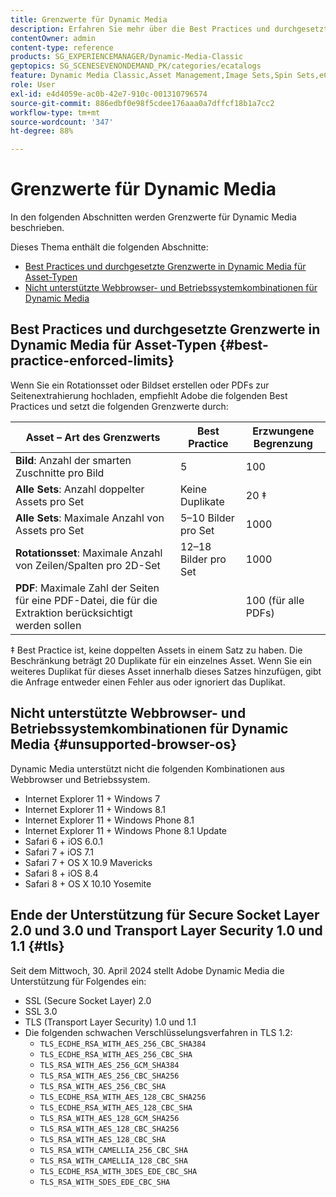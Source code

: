 ```yaml
---
title: Grenzwerte für Dynamic Media
description: Erfahren Sie mehr über die Best Practices und durchgesetzten Grenzwerte beim Erstellen eines Bildsets oder eines Rotationssets oder beim Hochladen einer PDF. Außerdem erhalten Sie Informationen zu nicht unterstützten Kombinationen von Webbrowsern und Betriebssystemen für Dynamic Media.
contentOwner: admin
content-type: reference
products: SG_EXPERIENCEMANAGER/Dynamic-Media-Classic
geptopics: SG_SCENESEVENONDEMAND_PK/categories/ecatalogs
feature: Dynamic Media Classic,Asset Management,Image Sets,Spin Sets,eCatalog
role: User
exl-id: e4d4059e-ac0b-42e7-910c-001310796574
source-git-commit: 886edbf0e98f5cdee176aaa0a7dffcf18b1a7cc2
workflow-type: tm+mt
source-wordcount: '347'
ht-degree: 88%

---
```


# Grenzwerte für Dynamic Media

In den folgenden Abschnitten werden Grenzwerte für Dynamic Media beschrieben.

Dieses Thema enthält die folgenden Abschnitte:

* [Best Practices und durchgesetzte Grenzwerte in Dynamic Media für Asset-Typen](#best-practice-enforced-limits)
* [Nicht unterstützte Webbrowser- und Betriebssystemkombinationen für Dynamic Media](#unsupported-browser-os)

## Best Practices und durchgesetzte Grenzwerte in Dynamic Media für Asset-Typen {#best-practice-enforced-limits}

Wenn Sie ein Rotationsset oder Bildset erstellen oder PDFs zur Seitenextrahierung hochladen, empfiehlt Adobe die folgenden Best Practices und setzt die folgenden Grenzwerte durch:

| Asset – Art des Grenzwerts | Best Practice | Erzwungene Begrenzung |
| --- | --- | --- |
| **Bild**: Anzahl der smarten Zuschnitte pro Bild | 5 | 100 |
| **Alle Sets**: Anzahl doppelter Assets pro Set | Keine Duplikate | 20 ‡ |
| **Alle Sets**: Maximale Anzahl von Assets pro Set | 5–10 Bilder pro Set | 1000 |
| **Rotationsset**: Maximale Anzahl von Zeilen/Spalten pro 2D-Set | 12–18 Bilder pro Set | 1000 |
| **PDF**: Maximale Zahl der Seiten für eine PDF-Datei, die für die Extraktion berücksichtigt werden sollen |  | 100 (für alle PDFs) |

‡ Best Practice ist, keine doppelten Assets in einem Satz zu haben. Die Beschränkung beträgt 20 Duplikate für ein einzelnes Asset. Wenn Sie ein weiteres Duplikat für dieses Asset innerhalb dieses Satzes hinzufügen, gibt die Anfrage entweder einen Fehler aus oder ignoriert das Duplikat.
<!-- See also [Dynamic Media limitations](/help/assets/limitations.md). -->

## Nicht unterstützte Webbrowser- und Betriebssystemkombinationen für Dynamic Media {#unsupported-browser-os}

Dynamic Media unterstützt nicht die folgenden Kombinationen aus Webbrowser und Betriebssystem.

* Internet Explorer 11 + Windows 7
* Internet Explorer 11 + Windows 8.1
* Internet Explorer 11 + Windows Phone 8.1
* Internet Explorer 11 + Windows Phone 8.1 Update
* Safari 6 + iOS 6.0.1
* Safari 7 + iOS 7.1
* Safari 7 + OS X 10.9 Mavericks
* Safari 8 + iOS 8.4
* Safari 8 + OS X 10.10 Yosemite

## Ende der Unterstützung für Secure Socket Layer 2.0 und 3.0 und Transport Layer Security 1.0 und 1.1 {#tls}

<!-- CQDOC-19433 (original ticket)
and CQDOC-19792 (removed as per this ticket December 5, 2022) -->

Seit dem Mittwoch, 30. April 2024 stellt Adobe Dynamic Media die Unterstützung für Folgendes ein:

* SSL (Secure Socket Layer) 2.0
* SSL 3.0
* TLS (Transport Layer Security) 1.0 und 1.1
* Die folgenden schwachen Verschlüsselungsverfahren in TLS 1.2:
   * `TLS_ECDHE_RSA_WITH_AES_256_CBC_SHA384`
   * `TLS_ECDHE_RSA_WITH_AES_256_CBC_SHA`
   * `TLS_RSA_WITH_AES_256_GCM_SHA384`
   * `TLS_RSA_WITH_AES_256_CBC_SHA256`
   * `TLS_RSA_WITH_AES_256_CBC_SHA`
   * `TLS_ECDHE_RSA_WITH_AES_128_CBC_SHA256`
   * `TLS_ECDHE_RSA_WITH_AES_128_CBC_SHA`
   * `TLS_RSA_WITH_AES_128_GCM_SHA256`
   * `TLS_RSA_WITH_AES_128_CBC_SHA256`
   * `TLS_RSA_WITH_AES_128_CBC_SHA`
   * `TLS_RSA_WITH_CAMELLIA_256_CBC_SHA`
   * `TLS_RSA_WITH_CAMELLIA_128_CBC_SHA`
   * `TLS_ECDHE_RSA_WITH_3DES_EDE_CBC_SHA`
   * `TLS_RSA_WITH_SDES_EDE_CBC_SHA`

